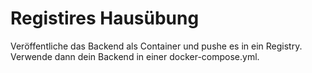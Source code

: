 # Registires Hausübung

Veröffentliche das Backend als Container und pushe es in ein Registry. Verwende dann dein Backend in einer docker-compose.yml.